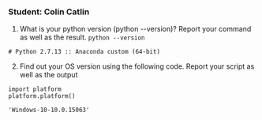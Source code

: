 ### Student: Colin Catlin
1. What is your python version (python --version)? Report your command as well as the result.
```python --version ```
```
# Python 2.7.13 :: Anaconda custom (64-bit)
```
2. Find out your OS version using the following code. Report your script as well as the output
```
import platform
platform.platform() 
```
```
'Windows-10-10.0.15063'
```
